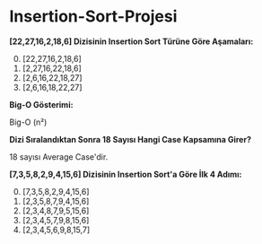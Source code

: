 # Insertion-Sort-Projesi

**[22,27,16,2,18,6] Dizisinin Insertion Sort Türüne Göre Aşamaları:**

0. [22,27,16,2,18,6]
1. [2,27,16,22,18,6]
2. [2,6,16,22,18,27]
3. [2,6,16,18,22,27]

**Big-O Gösterimi:**

Big-O (n²)

**Dizi Sıralandıktan Sonra 18 Sayısı Hangi Case Kapsamına Girer?**

18 sayısı Average Case'dir.

**[7,3,5,8,2,9,4,15,6] Dizisinin Insertion Sort'a Göre İlk 4 Adımı:**

0. [7,3,5,8,2,9,4,15,6]
1. [2,3,5,8,7,9,4,15,6]
2. [2,3,4,8,7,9,5,15,6]
3. [2,3,4,5,7,9,8,15,6]
4. [2,3,4,5,6,9,8,15,7]